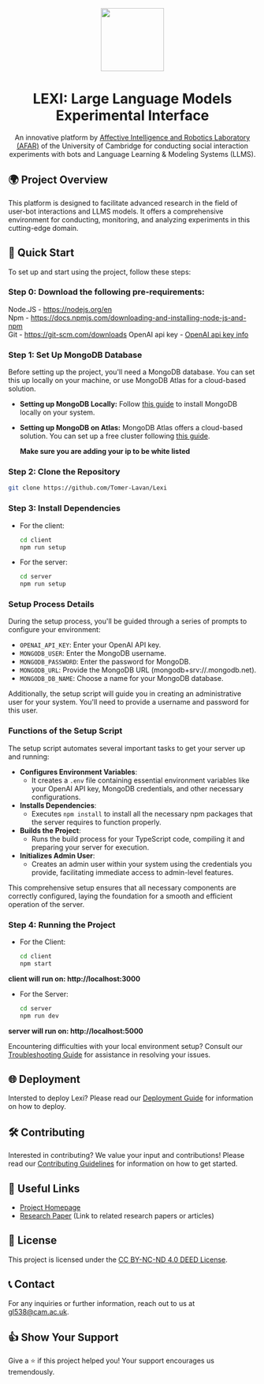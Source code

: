 ﻿<div align="center">
    <a href="https://www.cam.ac.uk/">
        <img src="https://www.cam.ac.uk/sites/www.cam.ac.uk/files/inner-images/logo.jpg" width="128px" />
    </a>
    <h1>LEXI: Large Language Models Experimental Interface</h1>
    <p>An innovative platform by <a href="https://cambridge-afar.github.io/">Affective Intelligence and Robotics Laboratory (AFAR)</a> of the University of Cambridge for conducting social interaction experiments with bots and Language Learning & Modeling Systems (LLMS).</p>
</div>

## 🌍 Project Overview

This platform is designed to facilitate advanced research in the field of user-bot interactions and LLMS models. It offers a comprehensive environment for conducting, monitoring, and analyzing experiments in this cutting-edge domain.

## 🚀 Quick Start

To set up and start using the project, follow these steps:

### Step 0: Download the following pre-requirements:

Node.JS - <a href="https://nodejs.org/en">https://nodejs.org/en</a><br>
Npm - <a href="https://docs.npmjs.com/downloading-and-installing-node-js-and-npm">https://docs.npmjs.com/downloading-and-installing-node-js-and-npm</a><br>
Git - <a href ="https://git-scm.com/downloads">https://git-scm.com/downloads</a>
OpenAI api key - <a href ="https://help.openai.com/en/articles/4936850-where-do-i-find-my-api-key">OpenAI api key info</a>

### Step 1: Set Up MongoDB Database

Before setting up the project, you'll need a MongoDB database. You can set this up locally on your machine, or use MongoDB Atlas for a cloud-based solution.

- **Setting up MongoDB Locally:**
  Follow [this guide](https://docs.mongodb.com/manual/installation/) to install MongoDB locally on your system.

- **Setting up MongoDB on Atlas:**
  MongoDB Atlas offers a cloud-based solution. You can set up a free cluster following [this guide](https://docs.atlas.mongodb.com/getting-started/).

  **Make sure you are adding your ip to be white listed**

### Step 2: Clone the Repository

```bash
git clone https://github.com/Tomer-Lavan/Lexi
```

### Step 3: Install Dependencies

- For the client:
  ```bash
  cd client
  npm run setup
  ```

- For the server:
  ```bash
  cd server
  npm run setup
  ```

### Setup Process Details

During the setup process, you'll be guided through a series of prompts to configure your environment:

- `OPENAI_API_KEY`: Enter your OpenAI API key.
- `MONGODB_USER`: Enter the MongoDB username.
- `MONGODB_PASSWORD`: Enter the password for MongoDB.
- `MONGODB_URL`: Provide the MongoDB URL (mongodb+srv://<cluster-name>.mongodb.net).
- `MONGODB_DB_NAME`: Choose a name for your MongoDB database.

Additionally, the setup script will guide you in creating an administrative user for your system. You'll need to provide a username and password for this user.

### Functions of the Setup Script

The setup script automates several important tasks to get your server up and running:

- **Configures Environment Variables**: 
  - It creates a `.env` file containing essential environment variables like your OpenAI API key, MongoDB credentials, and other necessary configurations.
- **Installs Dependencies**: 
  - Executes `npm install` to install all the necessary npm packages that the server requires to function properly.
- **Builds the Project**: 
  - Runs the build process for your TypeScript code, compiling it and preparing your server for execution.
- **Initializes Admin User**: 
  - Creates an admin user within your system using the credentials you provide, facilitating immediate access to admin-level features.

This comprehensive setup ensures that all necessary components are correctly configured, laying the foundation for a smooth and efficient operation of the server.

### Step 4: Running the Project

- For the Client:
    ```bash
    cd client
    npm start
    ```

**client will run on: http://localhost:3000**

- For the Server:
    ```bash
    cd server
    npm run dev
    ``` 
**server will run on: http://localhost:5000**

Encountering difficulties with your local environment setup? Consult our [Troubleshooting Guide](TROUBLESHOOTING.md) for assistance in resolving your issues.

## 🌐 Deployment

Intersted to deploy Lexi? Please read our [Deployment Guide](DEPLOYMENT.md) for information on how to deploy.

## 🛠️ Contributing

Interested in contributing? We value your input and contributions! Please read our [Contributing Guidelines](CONTRIBUTION.md) for information on how to get started.

## 🔗 Useful Links

- [Project Homepage](https://www.cam.ac.uk/)
- [Research Paper](#) (Link to related research papers or articles)

## 📄 License

This project is licensed under the [CC BY-NC-ND 4.0 DEED License](LICENSE.md).

## 📞 Contact

For any inquiries or further information, reach out to us at [gl538@cam.ac.uk](mailto:gl538@cam.ac.uk).

## 👍 Show Your Support

Give a ⭐️ if this project helped you! Your support encourages us tremendously.
